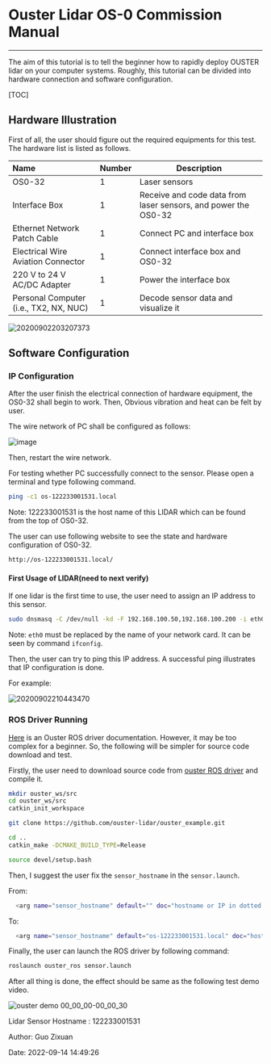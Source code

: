 # Ouster Lidar OS-0 Commission Manual

---

The aim of this tutorial is to tell the beginner how to rapidly deploy OUSTER lidar on your computer systems. Roughly, this tutorial can be divided into hardware connection and software configuration.

[TOC]

## Hardware Illustration 

First of all, the user should figure out the required equipments for this test. The hardware list is listed as follows.

| Name                                   | Number | Description                                                  |
| :------------------------------------- | :----- | ------------------------------------------------------------ |
| OS0-32                                 | 1      | Laser sensors                                                |
| Interface Box                          | 1      | Receive and code data from laser sensors, and power the OS0-32 |
| Ethernet Network Patch Cable           | 1      | Connect PC and interface box                                 |
| Electrical Wire Aviation Connector     | 1      | Connect interface box and OS0-32                             |
| 220 V to 24 V AC/DC Adapter            | 1      | Power the interface box                                      |
| Personal Computer (i.e., TX2, NX, NUC) | 1      | Decode sensor data and visualize it                          |

![20200902203207373](https://user-images.githubusercontent.com/58619142/192510617-b66d7587-106f-4564-acfc-514b99ef4c24.png)

## Software Configuration
### IP Configuration

After the user finish the electrical connection of hardware equipment, the OS0-32 shall begin to work.  Then, Obvious vibration and heat can be felt by user. 

The wire network of PC shall be configured as follows:

![image](https://user-images.githubusercontent.com/58619142/192510891-5a3ab12b-f7a3-4dba-8b4f-ef8d85d9b3d5.png)

Then, restart the wire network.

For testing whether PC successfully connect to the sensor. Please open a terminal and type following command.

```bash
ping -c1 os-122233001531.local
```

Note: 122233001531 is the host name of this LIDAR which can be found from the top of OS0-32.

The user can use following website to see the state and hardware configuration of OS0-32.

```bash
http://os-122233001531.local/
```

#### First Usage of LIDAR(need to next verify)

If one lidar is the first time to use, the user need to assign an IP address to this sensor.

```bash
sudo dnsmasq -C /dev/null -kd -F 192.168.100.50,192.168.100.200 -i eth0 --bind-dynamic
```

Note:  `eth0`  must be replaced by the name of your network card. It can be seen by command `ifconfig`.

Then, the user can try to ping this IP address. A successful ping illustrates that IP configuration is done.

For example:

![20200902210443470](https://user-images.githubusercontent.com/58619142/192510653-c31e3569-ceb7-4f5e-9261-d229ae65bbd8.png)

### ROS Driver Running

[Here](https://static.ouster.dev/sdk-docs/ros/index.html) is an Ouster ROS driver documentation. However, it may be too complex for a beginner. So, the following will be simpler for source code download and test.

 Firstly, the user need to download source code from [ouster ROS driver](https://github.com/ouster-lidar/ouster_example ) and compile it.

```bash
mkdir ouster_ws/src
cd ouster_ws/src
catkin_init_workspace

git clone https://github.com/ouster-lidar/ouster_example.git

cd ..
catkin_make -DCMAKE_BUILD_TYPE=Release

source devel/setup.bash
```

Then, I suggest the user fix the `sensor_hostname` in the `sensor.launch`. 

From:

```bash
  <arg name="sensor_hostname" default="" doc="hostname or IP in dotted decimal form of the sensor"/>
```

To:

```bash
  <arg name="sensor_hostname" default="os-122233001531.local" doc="hostname or IP in dotted decimal form of the sensor"/>
```

Finally, the user can launch the ROS driver by following command:

```bash
roslaunch ouster_ros sensor.launch
```

After all thing is done, the effect should be same as the following test demo video.  

![ouster demo 00_00_00-00_00_30](https://user-images.githubusercontent.com/58619142/192511889-d3f65c44-50e3-473b-8719-54fc8c0d7b18.gif)


Lidar Sensor Hostname : 122233001531

Author: Guo Zixuan

Date: 2022-09-14 14:49:26

